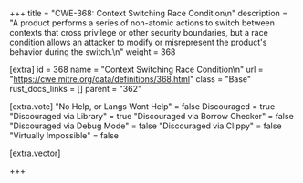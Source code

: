 +++
title = "CWE-368: Context Switching Race Condition\n"
description = "A product performs a series of non-atomic actions to switch between contexts that cross privilege or other security boundaries, but a race condition allows an attacker to modify or misrepresent the product's behavior during the switch.\n"
weight = 368

[extra]
id = 368
name = "Context Switching Race Condition\n"
url = "https://cwe.mitre.org/data/definitions/368.html"
class = "Base"
rust_docs_links = []
parent = "362"

[extra.vote]
"No Help, or Langs Wont Help" = false
Discouraged = true
"Discouraged via Library" = true
"Discouraged via Borrow Checker" = false
"Discouraged via Debug Mode" = false
"Discouraged via Clippy" = false
"Virtually Impossible" = false

[extra.vector]

+++